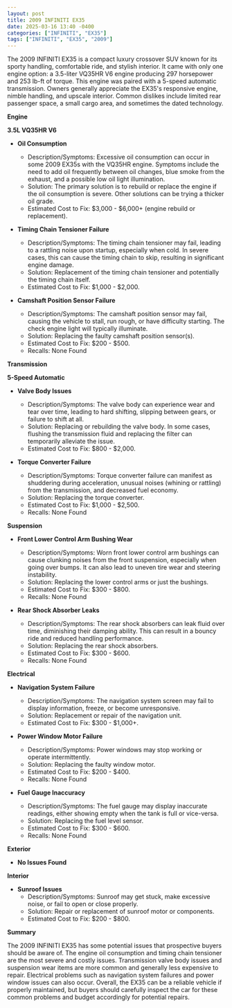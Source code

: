 ```yaml
---
layout: post
title: 2009 INFINITI EX35
date: 2025-03-16 13:40 -0400
categories: ["INFINITI", "EX35"]
tags: ["INFINITI", "EX35", "2009"]
---
```

The 2009 INFINITI EX35 is a compact luxury crossover SUV known for its sporty handling, comfortable ride, and stylish interior. It came with only one engine option: a 3.5-liter VQ35HR V6 engine producing 297 horsepower and 253 lb-ft of torque. This engine was paired with a 5-speed automatic transmission. Owners generally appreciate the EX35's responsive engine, nimble handling, and upscale interior. Common dislikes include limited rear passenger space, a small cargo area, and sometimes the dated technology.

**Engine**

**3.5L VQ35HR V6**
* **Oil Consumption**
    * Description/Symptoms: Excessive oil consumption can occur in some 2009 EX35s with the VQ35HR engine. Symptoms include the need to add oil frequently between oil changes, blue smoke from the exhaust, and a possible low oil light illumination.
    * Solution: The primary solution is to rebuild or replace the engine if the oil consumption is severe. Other solutions can be trying a thicker oil grade.
    * Estimated Cost to Fix: $3,000 - $6,000+ (engine rebuild or replacement).

* **Timing Chain Tensioner Failure**
    * Description/Symptoms: The timing chain tensioner may fail, leading to a rattling noise upon startup, especially when cold. In severe cases, this can cause the timing chain to skip, resulting in significant engine damage.
    * Solution: Replacement of the timing chain tensioner and potentially the timing chain itself.
    * Estimated Cost to Fix: $1,000 - $2,000.

* **Camshaft Position Sensor Failure**
    * Description/Symptoms: The camshaft position sensor may fail, causing the vehicle to stall, run rough, or have difficulty starting. The check engine light will typically illuminate.
    * Solution: Replacing the faulty camshaft position sensor(s).
    * Estimated Cost to Fix: $200 - $500.
    * Recalls: None Found

**Transmission**

**5-Speed Automatic**

* **Valve Body Issues**
    * Description/Symptoms: The valve body can experience wear and tear over time, leading to hard shifting, slipping between gears, or failure to shift at all.
    * Solution: Replacing or rebuilding the valve body. In some cases, flushing the transmission fluid and replacing the filter can temporarily alleviate the issue.
    * Estimated Cost to Fix: $800 - $2,000.

* **Torque Converter Failure**
    * Description/Symptoms: Torque converter failure can manifest as shuddering during acceleration, unusual noises (whining or rattling) from the transmission, and decreased fuel economy.
    * Solution: Replacing the torque converter.
    * Estimated Cost to Fix: $1,000 - $2,500.
    * Recalls: None Found

**Suspension**

* **Front Lower Control Arm Bushing Wear**
    * Description/Symptoms: Worn front lower control arm bushings can cause clunking noises from the front suspension, especially when going over bumps. It can also lead to uneven tire wear and steering instability.
    * Solution: Replacing the lower control arms or just the bushings.
    * Estimated Cost to Fix: $300 - $800.
    * Recalls: None Found

* **Rear Shock Absorber Leaks**
    * Description/Symptoms: The rear shock absorbers can leak fluid over time, diminishing their damping ability. This can result in a bouncy ride and reduced handling performance.
    * Solution: Replacing the rear shock absorbers.
    * Estimated Cost to Fix: $300 - $600.
    * Recalls: None Found

**Electrical**

* **Navigation System Failure**
    * Description/Symptoms: The navigation system screen may fail to display information, freeze, or become unresponsive.
    * Solution: Replacement or repair of the navigation unit.
    * Estimated Cost to Fix: $300 - $1,000+.

* **Power Window Motor Failure**
    * Description/Symptoms: Power windows may stop working or operate intermittently.
    * Solution: Replacing the faulty window motor.
    * Estimated Cost to Fix: $200 - $400.
    * Recalls: None Found

* **Fuel Gauge Inaccuracy**
    * Description/Symptoms: The fuel gauge may display inaccurate readings, either showing empty when the tank is full or vice-versa.
    * Solution: Replacing the fuel level sensor.
    * Estimated Cost to Fix: $300 - $600.
    * Recalls: None Found

**Exterior**

* **No Issues Found**

**Interior**

* **Sunroof Issues**
    * Description/Symptoms: Sunroof may get stuck, make excessive noise, or fail to open or close properly.
    * Solution: Repair or replacement of sunroof motor or components.
    * Estimated Cost to Fix: $200 - $800.

**Summary**

The 2009 INFINITI EX35 has some potential issues that prospective buyers should be aware of. The engine oil consumption and timing chain tensioner are the most severe and costly issues. Transmission valve body issues and suspension wear items are more common and generally less expensive to repair. Electrical problems such as navigation system failures and power window issues can also occur. Overall, the EX35 can be a reliable vehicle if properly maintained, but buyers should carefully inspect the car for these common problems and budget accordingly for potential repairs.

